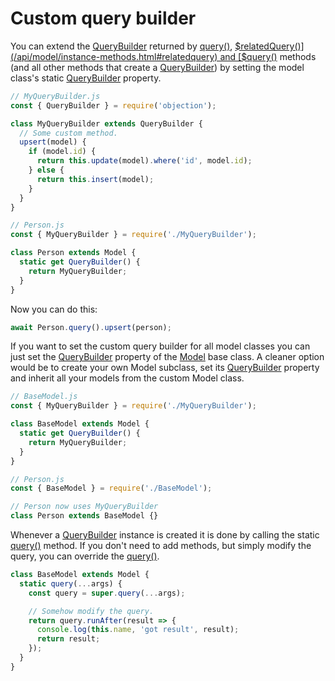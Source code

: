 # Custom query builder

You can extend the [QueryBuilder](/api/query-builder/) returned by [query()](/api/model/static-methods.html#static-query), [$relatedQuery()](/api/model/instance-methods.html#relatedquery) and [$query()](/api/model/instance-methods.html#query) methods (and all other methods that create a [QueryBuilder](/api/query-builder/)) by setting the model class's static [QueryBuilder](/api/model/static-methods.html#static-querybuilder) property.

```js
// MyQueryBuilder.js
const { QueryBuilder } = require('objection');

class MyQueryBuilder extends QueryBuilder {
  // Some custom method.
  upsert(model) {
    if (model.id) {
      return this.update(model).where('id', model.id);
    } else {
      return this.insert(model);
    }
  }
}

// Person.js
const { MyQueryBuilder } = require('./MyQueryBuilder');

class Person extends Model {
  static get QueryBuilder() {
    return MyQueryBuilder;
  }
}
```

Now you can do this:

```js
await Person.query().upsert(person);
```

If you want to set the custom query builder for all model classes you can just set the [QueryBuilder](/api/model/static-methods.html#static-querybuilder) property of the [Model](/api/model/) base class. A cleaner option would be to create your own Model subclass, set its [QueryBuilder](/api/query-builder/) property and inherit all your models from the custom Model class.


```js
// BaseModel.js
const { MyQueryBuilder } = require('./MyQueryBuilder');

class BaseModel extends Model {
  static get QueryBuilder() {
    return MyQueryBuilder;
  }
}

// Person.js
const { BaseModel } = require('./BaseModel');

// Person now uses MyQueryBuilder
class Person extends BaseModel {}
```

Whenever a [QueryBuilder](/api/query-builder/) instance is created it is done by calling the static [query()](/api/model/static-methods.html#static-query) method. If you don't need to add methods, but simply modify the query, you can override the [query()](/api/model/static-methods.html#static-query).

```js
class BaseModel extends Model {
  static query(...args) {
    const query = super.query(...args);

    // Somehow modify the query.
    return query.runAfter(result => {
      console.log(this.name, 'got result', result);
      return result;
    });
  }
}
```
